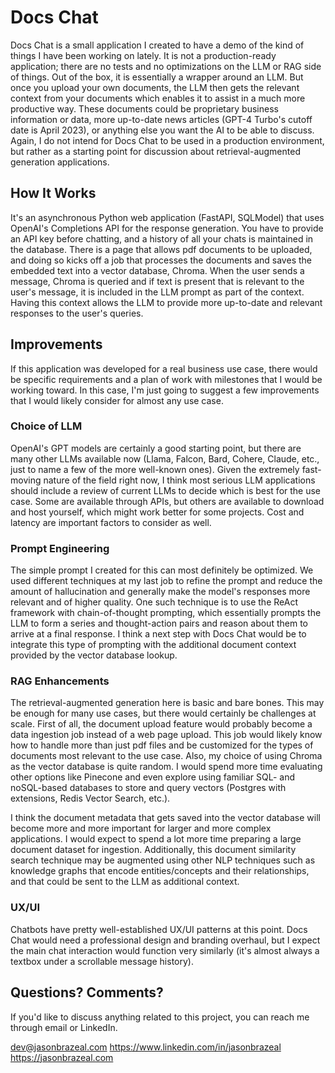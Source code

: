 # Docs Chat

Docs Chat is a small application I created to have a demo of the kind of things I have been working on lately. It is not a production-ready application; there are no tests and no optimizations on the LLM or RAG side of things. Out of the box, it is essentially a wrapper around an LLM. But once you upload your own documents, the LLM then gets the relevant context from your documents which enables it to assist in a much more productive way. These documents could be proprietary business information or data, more up-to-date news articles (GPT-4 Turbo's cutoff date is April 2023), or anything else you want the AI to be able to discuss. Again, I do not intend for Docs Chat to be used in a production environment, but rather as a starting point for discussion about retrieval-augmented generation applications.

## How It Works

It's an asynchronous Python web application (FastAPI, SQLModel) that uses OpenAI's Completions API for the response generation. You have to provide an API key before chatting, and a history of all your chats is maintained in the database. There is a page that allows pdf documents to be uploaded, and doing so kicks off a job that processes the documents and saves the embedded text into a vector database, Chroma. When the user sends a message, Chroma is queried and if text is present that is relevant to the user's message, it is included in the LLM prompt as part of the context. Having this context allows the LLM to provide more up-to-date and relevant responses to the user's queries.

## Improvements

If this application was developed for a real business use case, there would be specific requirements and a plan of work with milestones that I would be working toward. In this case, I'm just going to suggest a few improvements that I would likely consider for almost any use case.

### Choice of LLM

OpenAI's GPT models are certainly a good starting point, but there are many other LLMs available now (Llama, Falcon, Bard, Cohere, Claude, etc., just to name a few of the more well-known ones). Given the extremely fast-moving nature of the field right now, I think most serious LLM applications should include a review of current LLMs to decide which is best for the use case. Some are available through APIs, but others are available to download and host yourself, which might work better for some projects. Cost and latency are important factors to consider as well.

### Prompt Engineering

The simple prompt I created for this can most definitely be optimized. We used different techniques at my last job to refine the prompt and reduce the amount of hallucination and generally make the model's responses more relevant and of higher quality. One such technique is to use the ReAct framework with chain-of-thought prompting, which essentially prompts the LLM to form a series and thought-action pairs and reason about them to arrive at a final response. I think a next step with Docs Chat would be to integrate this type of prompting with the additional document context provided by the vector database lookup.

### RAG Enhancements

The retrieval-augmented generation here is basic and bare bones. This may be enough for many use cases, but there would certainly be challenges at scale. First of all, the document upload feature would probably become a data ingestion job instead of a web page upload. This job would likely know how to handle more than just pdf files and be customized for the types of documents most relevant to the use case. Also, my choice of using Chroma as the vector database is quite random. I would spend more time evaluating other options like Pinecone and even explore using familiar SQL- and noSQL-based databases to store and query vectors (Postgres with extensions, Redis Vector Search, etc.).

I think the document metadata that gets saved into the vector database will become more and more important for larger and more complex applications. I would expect to spend a lot more time preparing a large document dataset for ingestion. Additionally, this document similarity search technique may be augmented using other NLP techniques such as knowledge graphs that encode entities/concepts and their relationships, and that could be sent to the LLM as additional context.

### UX/UI

Chatbots have pretty well-established UX/UI patterns at this point. Docs Chat would need a professional design and branding overhaul, but I expect the main chat interaction would function very similarly (it's almost always a textbox under a scrollable message history).

## Questions? Comments?

If you'd like to discuss anything related to this project, you can reach me through email or LinkedIn.

dev@jasonbrazeal.com
https://www.linkedin.com/in/jasonbrazeal
https://jasonbrazeal.com
